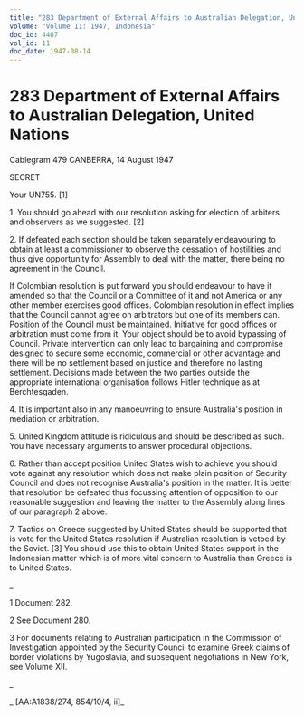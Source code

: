 ```yaml
---
title: "283 Department of External Affairs to Australian Delegation, United Nations"
volume: "Volume 11: 1947, Indonesia"
doc_id: 4467
vol_id: 11
doc_date: 1947-08-14
---
```


# 283 Department of External Affairs to Australian Delegation, United Nations

Cablegram 479 CANBERRA, 14 August 1947

SECRET

Your UN755. [1]

1\. You should go ahead with our resolution asking for election of arbiters and observers as we suggested. [2]

2\. If defeated each section should be taken separately endeavouring to obtain at least a commissioner to observe the cessation of hostilities and thus give opportunity for Assembly to deal with the matter, there being no agreement in the Council.

If Colombian resolution is put forward you should endeavour to have it amended so that the Council or a Committee of it and not America or any other member exercises good offices. Colombian resolution in effect implies that the Council cannot agree on arbitrators but one of its members can. Position of the Council must be maintained. Initiative for good offices or arbitration must come from it. Your object should be to avoid bypassing of Council. Private intervention can only lead to bargaining and compromise designed to secure some economic, commercial or other advantage and there will be no settlement based on justice and therefore no lasting settlement. Decisions made between the two parties outside the appropriate international organisation follows Hitler technique as at Berchtesgaden.

4\. It is important also in any manoeuvring to ensure Australia's position in mediation or arbitration.

5\. United Kingdom attitude is ridiculous and should be described as such. You have necessary arguments to answer procedural objections.

6\. Rather than accept position United States wish to achieve you should vote against any resolution which does not make plain position of Security Council and does not recognise Australia's position in the matter. It is better that resolution be defeated thus focussing attention of opposition to our reasonable suggestion and leaving the matter to the Assembly along lines of our paragraph 2 above.

7\. Tactics on Greece suggested by United States should be supported that is vote for the United States resolution if Australian resolution is vetoed by the Soviet. [3] You should use this to obtain United States support in the Indonesian matter which is of more vital concern to Australia than Greece is to United States.

_

1 Document 282.

2 See Document 280.

3 For documents relating to Australian participation in the Commission of Investigation appointed by the Security Council to examine Greek claims of border violations by Yugoslavia, and subsequent negotiations in New York, see Volume XII.

_

_ [AA:A1838/274, 854/10/4, ii]_
